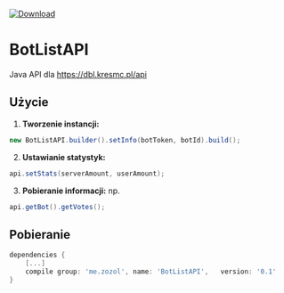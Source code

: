 [ ![Download](https://api.bintray.com/packages/zozol/BotListAPI/BotListAPI/images/download.svg?version=0.1) ](https://bintray.com/zozol/BotListAPI/BotListAPI/0.1/link)
# BotListAPI
Java API dla https://dbl.kresmc.pl/api

## Użycie
1. **Tworzenie instancji:**
```java
new BotListAPI.builder().setInfo(botToken, botId).build();
```
2. **Ustawianie statystyk:**
```java
api.setStats(serverAmount, userAmount);
```
3. **Pobieranie informacji:**
np.
```java
api.getBot().getVotes();
```

## Pobieranie
```gradle
dependencies {
	[...]
	compile group: 'me.zozol', name: 'BotListAPI',   version: '0.1'
}
```

